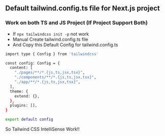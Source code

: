 ## Default tailwind.config.ts file for Next.js project

### Work on both TS and JS Project (If Project Support Both)

- If ``npx tailwindcss init -p`` not work
- Manual Create  tailwind.config.ts file
- And Copy this Default Config for tailwind.config.ts


```sh
import type { Config } from 'tailwindcss'

const config: Config = {
  content: [
    "./pages/**/*.{js,ts,jsx,tsx}",
    "./components/**/*.{js,ts,jsx,tsx}",
    "./app/**/*.{js,ts,jsx,tsx}",
  ],
  theme: {
    extend: {},
  },
  plugins: [],
}

export default config
```

So Tailwind CSS IntelliSense Work!!
